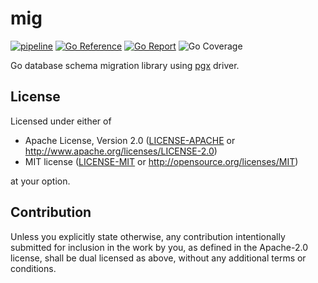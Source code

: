 # mig

[![pipeline](https://github.com/acim/mig/actions/workflows/pipeline.yaml/badge.svg)](https://github.com/acim/mig/actions/workflows/pipeline.yaml)
[![Go Reference](https://pkg.go.dev/badge/go.acim.net/mig.svg)](https://pkg.go.dev/go.acim.net/mig)
[![Go Report](https://goreportcard.com/badge/go.acim.net/mig)](https://goreportcard.com/report/go.acim.net/mig)
![Go Coverage](https://img.shields.io/badge/coverage-79.3%25-brightgreen?style=flat&logo=go)

Go database schema migration library using [pgx](https://github.com/jackc/pgx) driver.

## License

Licensed under either of

- Apache License, Version 2.0
  ([LICENSE-APACHE](LICENSE-APACHE) or http://www.apache.org/licenses/LICENSE-2.0)
- MIT license
  ([LICENSE-MIT](LICENSE-MIT) or http://opensource.org/licenses/MIT)

at your option.

## Contribution

Unless you explicitly state otherwise, any contribution intentionally submitted
for inclusion in the work by you, as defined in the Apache-2.0 license, shall be
dual licensed as above, without any additional terms or conditions.
